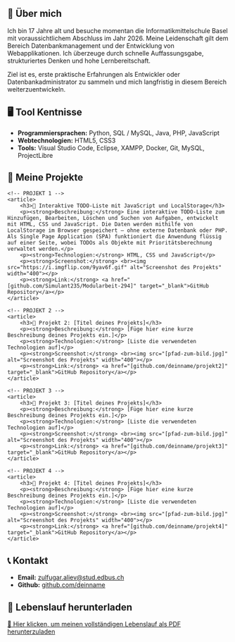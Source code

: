 <!DOCTYPE html>
<html lang="de">
<head>
    <meta charset="UTF-8">
    <title>Zulfugar Aliev - Portfolio</title>
</head>
<body>


<!-- ÜBER MICH -->
<section>
    <h2>👋 Über mich</h2>
    <p>
        Ich bin 17 Jahre alt und besuche momentan die Informatikmittelschule Basel mit voraussichtlichem Abschluss im Jahr 2026.
        Meine Leidenschaft gilt dem Bereich Datenbankmanagement und der Entwicklung von Webapplikationen.
        Ich überzeuge durch schnelle Auffassungsgabe, strukturiertes Denken und hohe Lernbereitschaft.
    </p>
    <p>
        Ziel ist es, erste praktische Erfahrungen als Entwickler oder Datenbankadministrator zu sammeln und mich langfristig in diesem Bereich weiterzuentwickeln.
    </p>
</section>

<!-- TECHNISCHE FÄHIGKEITEN -->
<section>
    <h2>🖥️ Tool Kentnisse</h2>
    <ul>
        <li><strong>Programmiersprachen:</strong> Python, SQL / MySQL, Java, PHP, JavaScript</li>
        <li><strong>Webtechnologien:</strong> HTML5, CSS3</li>
        <li><strong>Tools:</strong> Visual Studio Code, Eclipse, XAMPP, Docker, Git, MySQL, ProjectLibre</li>
    </ul>
</section>

<!-- PROJEKTE -->
<section>
    <h2>📂 Meine Projekte</h2>

    <!-- PROJEKT 1 -->
    <article>
        <h3>🔹 Interaktive TODO-Liste mit JavaScript und LocalStorage</h3>
        <p><strong>Beschreibung:</strong> Eine interaktive TODO-Liste zum Hinzufügen, Bearbeiten, Löschen und Suchen von Aufgaben, entwickelt mit HTML, CSS und JavaScript. Die Daten werden mithilfe von LocalStorage im Browser gespeichert – ohne externe Datenbank oder PHP. Als Single Page Application (SPA) funktioniert die Anwendung flüssig auf einer Seite, wobei TODOs als Objekte mit Prioritätsberechnung verwaltet werden.</p>
        <p><strong>Technologien:</strong> HTML, CSS und JavaScript</p>
        <p><strong>Screenshot:</strong> <br><img src="https://i.imgflip.com/9yav6f.gif" alt="Screenshot des Projekts" width="400"></p>
        <p><strong>Link:</strong> <a href="[github.com/Simulant235/Modularbeit-294]" target="_blank">GitHub Repository</a></p>
    </article>

    <!-- PROJEKT 2 -->
    <article>
        <h3>🔹 Projekt 2: [Titel deines Projekts]</h3>
        <p><strong>Beschreibung:</strong> [Füge hier eine kurze Beschreibung deines Projekts ein.]</p>
        <p><strong>Technologien:</strong> [Liste die verwendeten Technologien auf]</p>
        <p><strong>Screenshot:</strong> <br><img src="[pfad-zum-bild.jpg]" alt="Screenshot des Projekts" width="400"></p>
        <p><strong>Link:</strong> <a href="[github.com/deinname/projekt2]" target="_blank">GitHub Repository</a></p>
    </article>

    <!-- PROJEKT 3 -->
    <article>
        <h3>🔹 Projekt 3: [Titel deines Projekts]</h3>
        <p><strong>Beschreibung:</strong> [Füge hier eine kurze Beschreibung deines Projekts ein.]</p>
        <p><strong>Technologien:</strong> [Liste die verwendeten Technologien auf]</p>
        <p><strong>Screenshot:</strong> <br><img src="[pfad-zum-bild.jpg]" alt="Screenshot des Projekts" width="400"></p>
        <p><strong>Link:</strong> <a href="[github.com/deinname/projekt3]" target="_blank">GitHub Repository</a></p>
    </article>

    <!-- PROJEKT 4 -->
    <article>
        <h3>🔹 Projekt 4: [Titel deines Projekts]</h3>
        <p><strong>Beschreibung:</strong> [Füge hier eine kurze Beschreibung deines Projekts ein.]</p>
        <p><strong>Technologien:</strong> [Liste die verwendeten Technologien auf]</p>
        <p><strong>Screenshot:</strong> <br><img src="[pfad-zum-bild.jpg]" alt="Screenshot des Projekts" width="400"></p>
        <p><strong>Link:</strong> <a href="[github.com/deinname/projekt4]" target="_blank">GitHub Repository</a></p>
    </article>
</section>

<!-- KONTAKT -->
<section>
    <h2>📞 Kontakt</h2>
    <ul>
        <li><strong>Email:</strong> <a href="mailto:zulfugar.aliev@stud.edbus.ch">zulfugar.aliev@stud.edbus.ch</a></li>
        <li><strong>Github:</strong> <a href="https://github.com/deinname"  target="_blank">github.com/deinname</a></li>
    </ul>
</section>

<!-- LEbenslauf DOWNLOAD -->
<section>
    <h2>📄 Lebenslauf herunterladen</h2>
    <p>
        <a href="Lebenslauf_Zulfugar_Aliev.pdf" target="_blank">🔗 Hier klicken, um meinen vollständigen Lebenslauf als PDF herunterzuladen</a>
    </p>
</section>

</body>
</html>
